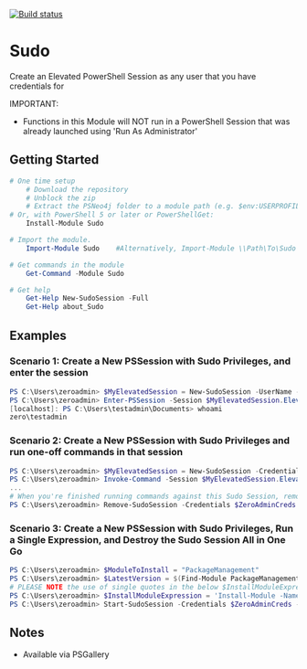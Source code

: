 [![Build status](https://ci.appveyor.com/api/projects/status/0w4exgcant21qx6h/branch/master?svg=true)](https://ci.appveyor.com/project/pldmgg/sudo/branch/master)

# Sudo
Create an Elevated PowerShell Session as any user that you have credentials for

IMPORTANT:

* Functions in this Module will NOT run in a PowerShell Session that was already launched using 'Run As Administrator'

## Getting Started

```powershell
# One time setup
    # Download the repository
    # Unblock the zip
    # Extract the PSNeo4j folder to a module path (e.g. $env:USERPROFILE\Documents\WindowsPowerShell\Modules\)
# Or, with PowerShell 5 or later or PowerShellGet:
    Install-Module Sudo

# Import the module.
    Import-Module Sudo    #Alternatively, Import-Module \\Path\To\Sudo

# Get commands in the module
    Get-Command -Module Sudo

# Get help
    Get-Help New-SudoSession -Full
    Get-Help about_Sudo
```

## Examples

### Scenario 1: Create a New PSSession with Sudo Privileges, and enter the session

```powershell
PS C:\Users\zeroadmin> $MyElevatedSession = New-SudoSession -UserName -Credentials $TestAdminCreds
PS C:\Users\zeroadmin> Enter-PSSession -Session $MyElevatedSession.ElevatedPSSession
[localhost]: PS C:\Users\testadmin\Documents> whoami
zero\testadmin
```

### Scenario 2: Create a New PSSession with Sudo Privileges and run one-off commands in that session

```powershell
PS C:\Users\zeroadmin> $MyElevatedSession = New-SudoSession -Credentials $ZeroAdminCreds
PS C:\Users\zeroadmin> Invoke-Command -Session $MyElevatedSession.ElevatedPSSession -Scriptblock {Install-Package Nuget.CommandLine -Source chocolatey}
...
# When you're finished running commands against this Sudo Session, remove it via:
PS C:\Users\zeroadmin> Remove-SudoSession -Credentials $ZeroAdminCreds -OriginalConfigInfo $MyElevatedSesion.OriginalWSManAndRegistryStatus -SessionToRemove $MyElevatedSession.ElevatedPSSession

```

### Scenario 3: Create a New PSSession with Sudo Privileges, Run a Single Expression, and Destroy the Sudo Session All in One Go

```powershell
PS C:\Users\zeroadmin> $ModuleToInstall = "PackageManagement"
PS C:\Users\zeroadmin> $LatestVersion = $(Find-Module PackageManagement).Version
# PLEASE NOTE the use of single quotes in the below $InstallModuleExpression string
PS C:\Users\zeroadmin> $InstallModuleExpression = 'Install-Module -Name $ModuleToInstall -RequiredVersion $LatestVersion'
PS C:\Users\zeroadmin> Start-SudoSession -Credentials $ZeroAdminCreds -Expression $InstallModuleExpression
```

## Notes

* Available via PSGallery